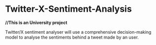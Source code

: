 # Twitter-X-Sentiment-Analysis
**//This is an University project**

Twitter/X sentiment analyser will use a comprehensive decision-making model to analyse the sentiments behind a tweet made by an user.
